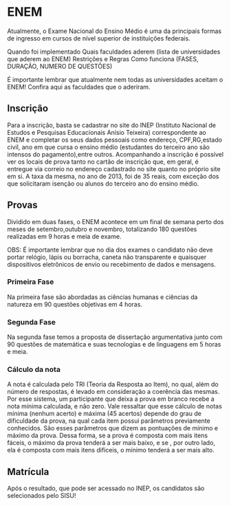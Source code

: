 # ENEM

Atualmente, o Exame Nacional do Ensino Médio é uma da principais formas de ingresso em cursos de nível superior de instituições federais.

Quando foi implementado Quais faculdades aderem (lista de universidades que aderem ao ENEM) Restrições e Regras Como funciona (FASES, DURAÇÃO, NUMERO DE QUESTÕES)

É importante lembrar que atualmente nem todas as universidades aceitam o ENEM! Confira aqui as faculdades que o aderiram.

## Inscrição

Para a inscrição, basta se cadastrar no site do INEP (Instituto Nacional de Estudos e Pesquisas Educacionais Anísio Teixeira) correspondente ao ENEM e completar os seus dados pessoais como endereço, CPF,RG,estado civil, ano em que cursa o ensino médio (estudantes do terceiro ano são intensos do pagamento),entre outros. Acompanhando a inscrição é possível ver os locais de prova tanto no cartão de inscrição que, em geral, é entregue via correio no endereço cadastrado no site quanto no próprio site em si. A taxa da mesma, no ano de 2013, foi de 35 reais, com exceção dos que solicitaram isenção ou alunos do terceiro ano do ensino médio.

## Provas

Dividido em duas fases, o ENEM acontece em um final de semana perto dos meses de setembro,outubro e novembro, totalizando 180 questões realizadas em 9 horas e meia de exame.

OBS: É importante lembrar que no dia dos exames o candidato não deve portar relógio, lápis ou borracha, caneta não transparente e quaisquer dispositivos eletrônicos de envio ou recebimento de dados e mensagens.

### Primeira Fase

Na primeira fase são abordadas as ciências humanas e ciências da natureza em 90 questões objetivas em 4 horas.

### Segunda Fase

Na segunda fase temos a proposta de dissertação argumentativa junto com 90 questões de matemática e suas tecnologias e de linguagens em 5 horas e meia.

### Cálculo da nota

A nota é calculada pelo TRI (Teoria da Resposta ao Item), no qual, além do número de respostas, é levado em consideração a coerência das mesmas. Por esse sistema, um participante que deixa a prova em branco recebe a nota mínima calculada, e não zero. Vale ressaltar que esse cálculo de notas mínima (nenhum acerto) e máxima (45 acertos) depende do grau de dificuldade da prova, na qual cada item possui parâmetros previamente conhecidos. São esses parâmetros que dizem as pontuações de mínimo e máximo da prova. Dessa forma, se a prova é composta com mais itens fáceis, o máximo da prova tenderá a ser mais baixo, e se , por outro lado, ela é composta com mais itens difíceis, o mínimo tenderá a ser mais alto.

## Matrícula

Após o resultado, que pode ser acessado no INEP, os candidatos são selecionados pelo SISU!
